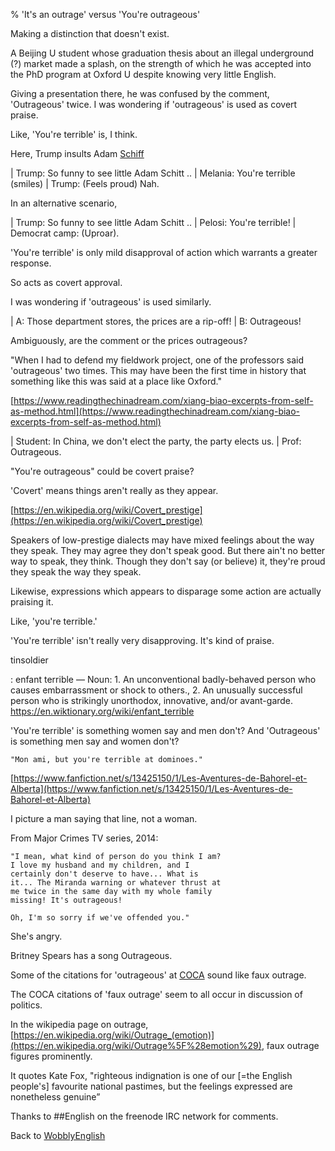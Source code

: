 % 'It's an outrage' versus 'You're outrageous'

Making a distinction that doesn't exist.

A Beijing U student whose graduation thesis about an illegal underground (?) market made a splash, on the strength of which he was accepted into the PhD program at Oxford U despite knowing very little English.

Giving a presentation there, he was confused by the comment, 'Outrageous' twice.
I was wondering if 'outrageous' is used as covert praise.

Like, 'You're terrible' is, I think.

Here, Trump insults
Adam [Schiff](https://en.wikipedia.org/wiki/Adam_Schiff)

| Trump: So funny to see little Adam Schitt ..
| Melania: You're terrible (smiles)
| Trump: (Feels proud) Nah.

In an alternative scenario,

| Trump: So funny to see little Adam Schitt ..
| Pelosi: You're terrible!
| Democrat camp: (Uproar).

'You're terrible' is only mild disapproval of action which warrants a greater response.

So acts as covert approval.

I was wondering if 'outrageous' is used similarly.

| A: Those department stores, the prices are a rip-off!
| B: Outrageous!

Ambiguously, are the comment or the prices outrageous?

"When I had to defend my fieldwork project, one of the professors said 'outrageous' two times.  This may have been the first time in history that something like this was said at a place like Oxford."

[https://www.readingthechinadream.com/xiang-biao-excerpts-from-self-as-method.html](https://www.readingthechinadream.com/xiang-biao-excerpts-from-self-as-method.html)

| Student: In China, we don't elect the party, the party elects us.
| Prof: Outrageous.

"You're outrageous" could be covert praise?

'Covert' means things aren't really as they appear.

[https://en.wikipedia.org/wiki/Covert_prestige](https://en.wikipedia.org/wiki/Covert_prestige)

Speakers of low-prestige dialects may have mixed feelings about the way they speak. They may agree they don't speak good. But there ain't no better way to speak, they think. Though they don't say (or believe) it, they're proud they speak the way they speak.

Likewise, expressions which appears to disparage some action are actually praising it.

Like, 'you're terrible.'

'You're terrible' isn't really very disapproving. It's kind of praise.

tinsoldier

:	enfant terrible — Noun: 1. An unconventional badly-behaved person who causes embarrassment or shock to others., 2. An unusually successful person who is strikingly unorthodox, innovative, and/or avant-garde. https://en.wiktionary.org/wiki/enfant_terrible

'You're terrible' is something women say and men don't?
And 'Outrageous' is something men say and women don't?

	"Mon ami, but you're terrible at dominoes."

[https://www.fanfiction.net/s/13425150/1/Les-Aventures-de-Bahorel-et-Alberta](https://www.fanfiction.net/s/13425150/1/Les-Aventures-de-Bahorel-et-Alberta)

I picture a man saying that line, not a woman.


From Major Crimes TV series, 2014:

	"I mean, what kind of person do you think I am? 
	I love my husband and my children, and I 
	certainly don't deserve to have... What is 
	it... The Miranda warning or whatever thrust at 
	me twice in the same day with my whole family 
	missing! It's outrageous!

	Oh, I'm so sorry if we've offended you."

She's angry.

Britney Spears has a song Outrageous.

Some of the citations for 'outrageous' at
[COCA](https://www.english-corpora.org/corpora.asp)
sound like faux outrage.

The COCA citations of 'faux outrage' seem to all occur in discussion of politics.

In the wikipedia page on outrage,
[https://en.wikipedia.org/wiki/Outrage_(emotion)](https://en.wikipedia.org/wiki/Outrage%5F%28emotion%29),
faux outrage figures prominently.

It quotes Kate Fox, "righteous indignation is one of our [=the English people's] favourite national pastimes, but the feelings expressed are nonetheless genuine”

Thanks to ##English on the freenode IRC network for comments.

Back to [WobblyEnglish](WobblyEnglish.html)
